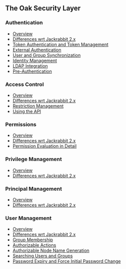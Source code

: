 <!--
   Licensed to the Apache Software Foundation (ASF) under one or more
   contributor license agreements.  See the NOTICE file distributed with
   this work for additional information regarding copyright ownership.
   The ASF licenses this file to You under the Apache License, Version 2.0
   (the "License"); you may not use this file except in compliance with
   the License.  You may obtain a copy of the License at

       http://www.apache.org/licenses/LICENSE-2.0

   Unless required by applicable law or agreed to in writing, software
   distributed under the License is distributed on an "AS IS" BASIS,
   WITHOUT WARRANTIES OR CONDITIONS OF ANY KIND, either express or implied.
   See the License for the specific language governing permissions and
   limitations under the License.
  -->

The Oak Security Layer
--------------------------------------------------------------------------------

### Authentication

 * [Overview](authentication.html)
 * [Differences wrt Jackrabbit 2.x](authentication/differences.html)
 * [Token Authentication and Token Management](authentication/tokenmanagement.html)
 * [External Authentication](authentication/externalloginmodule.html)
 * [User and Group Synchronization](authentication/usersync.html)
 * [Identity Management](authentication/identitymanagement.html)
 * [LDAP Integration](authentication/ldap.html)
 * [Pre-Authentication](authentication/preauthentication.html)

### Access Control

 * [Overview](accesscontrol.html)
 * [Differences wrt Jackrabbit 2.x](accesscontrol/differences.html)
 * [Restriction Management](accesscontrol/restriction.html)
 * [Using the API](accesscontrol/editing.html)

### Permissions

 * [Overview](permission.html)
 * [Differences wrt Jackrabbit 2.x](permission/differences.html)
 * [Permission Evaluation in Detail](permission/evaluation.html)

### Privilege Management

 * [Overview](privilege.html)
 * [Differences wrt Jackrabbit 2.x](privilege/differences.html)

### Principal Management

 * [Overview](principal.html)
 * [Differences wrt Jackrabbit 2.x](principal/differences.html)

### User Management

 * [Overview](user.html)
 * [Differences wrt Jackrabbit 2.x](user/differences.html)
 * [Group Membership](user/membership.html)
 * [Authorizable Actions](user/authorizableaction.html)
 * [Authorizable Node Name Generation](user/authorizablenodename.html)
 * [Searching Users and Groups](user/query.html)
 * [Password Expiry and Force Initial Password Change](user/expiry.html)


